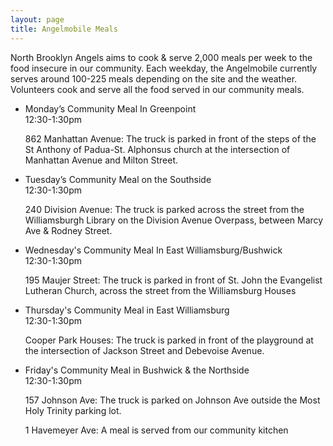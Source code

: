 ```yaml
---
layout: page
title: Angelmobile Meals
---
```


<style>
    /* This is so the map actually shows up */
    #map_canvas {
        height: 475px;
    }
</style>

North Brooklyn Angels aims to cook & serve 2,000 meals per week to the food insecure in our community. Each weekday, the Angelmobile currently serves around 100-225 meals depending on the site and the weather. Volunteers cook and serve all the food served in our community meals.

 
* Monday’s Community Meal In Greenpoint  
  12:30-1:30pm

  862 Manhattan Avenue: The truck is parked in front of the steps of the St Anthony of Padua-St. Alphonsus church at the intersection of Manhattan Avenue and Milton Street.

* Tuesday’s Community Meal on the Southside  
  12:30-1:30pm

  240 Division Avenue: The truck is parked across the street from the Williamsburgh Library on the Division Avenue Overpass, between Marcy Ave & Rodney Street.

* Wednesday's Community Meal In East Williamsburg/Bushwick  
  12:30-1:30pm

  195 Maujer Street: The truck is parked in front of St. John the Evangelist Lutheran Church, across the street from the Williamsburg Houses

* Thursday's Community Meal in East Williamsburg  
  12:30-1:30pm

  Cooper Park Houses: The truck is parked in front of the playground at the intersection of Jackson Street and Debevoise Avenue.

* Friday's Community Meal in Bushwick & the Northside  
  12:30-1:30pm

  157 Johnson Ave: The truck is parked on Johnson Ave outside the Most Holy Trinity parking lot.

  1 Havemeyer Ave: A meal is served from our community kitchen

<div id="map_canvas"></div>

<script>
function initialize() {
    var map;
    var bounds = new google.maps.LatLngBounds();
    var mapOptions = {
        mapTypeId: 'roadmap'
    };
                    
    // Display a map on the page
    map = new google.maps.Map(document.getElementById("map_canvas"), mapOptions);
    map.setTilt(45);
        
    // Multiple Markers
    var markers = [
        ['St. Anthony St. Alphonsus Church, Brooklyn', 40.7293837,-73.95362060000002],
        ['Division Ave Overpass, Brooklyn', 40.707215, -73.957599],
        ['St. John Lutheran Church, Brooklyn', 40.7111068,-73.94272330000001],
        ['Cooper Houses/Divine Mercy, Brooklyn', 40.717401, -73.939328],
        ['Our Lady of Mt Carmel, Brooklyn', 40.716055, -73.952640],
    ];
                        
    // Info Window Content
    var infoWindowContent = [
        ['<div class="info_content">' +
        '<h4>Monday Lunch Service</h4>' +
        '<p>St. Anthony St. Alphonsus Church<br />862 Manhattan Ave, Brooklyn NY 11222<br /><br />12:30pm - 1:30pm<br /><br />The truck will be parked in front of the steps of the church, at the intersection of Manhattan Ave & Milton Street.<br /><br />Neighborhood Sponsor: St Anthony of Padua-St Alphonsus & 94th Precinct Community Council</p>' +
        '</div>'],
        ['<div class="info_content">' +
        '<h4>Tuesday Lunch Service</h4>' +
        '<p>Division Ave Overpass<br />240 Division Ave Brooklyn NY 11211<br /><br />12:30pm - 1:30pm<br /><br />The truck will be parked across the street from the Williamsburgh Library, located on Division Ave near intersection of Marcy Ave in South Williamsburg<br /><br />Neighborhood Sponsor: Transfiguration Church and Southside CSA</p>' +
        '</div>'],
        ['<div class="info_content">' +
        '<h4>Wednesday Lunch Service</h4>' +
         '<p>St. John Lutheran Church<br />195 Maujer St. Brooklyn NY 11206<br /><br />12:30pm - 1:30pm<br /><br />The truck will be parked in front of the church, located across the street from the Williamsburg Houses, on Maujer Street, between Graham & Humboldt Ave.<br /><br />Neighborhood Sponsor: St John Lutheran Church</p>' +
        '</div>'],
        ['<div class="info_content">' +
        '<h4>Thursday Lunch Service</h4>' +
        '<p>Jackson St between Kingsland Ave & Debevoise Ave Brooklyn NY 11211<br /><br />12:30pm - 1:30pm<br /><br />The truck is parked by the sidewalk just outside the playground at Cooper Park Houses on Jackson Ave<br /><br />Neighborhood Sponsor: Cooper Park Residents Council</p>' +
        '</div>'],
        ['<div class="info_content">' +
        '<h4>Friday Lunch Service</h4>' +
        '<p>Our Lady of Mt Carmel<br />275 N8th St Brooklyn NY 11211<br /><br />12:30pm - 1:30pm<br /><br />The truck is parked outside OLMC (and our community kitchen!) on Havemeyer St.<br /><br />Neighborhood Sponsor: OLMC/Church of the Annunciation</p>' +
        '</div>'],
    ];
        
    // Display multiple markers on a map
    var infoWindow = new google.maps.InfoWindow(), marker, i;
    
    // Loop through our array of markers & place each one on the map  
    for( i = 0; i < markers.length; i++ ) {
        var position = new google.maps.LatLng(markers[i][1], markers[i][2]);
        bounds.extend(position);
        marker = new google.maps.Marker({
            position: position,
            map: map,
            title: markers[i][0]
        });
        
        // Allow each marker to have an info window    
        google.maps.event.addListener(marker, 'click', (function(marker, i) {
            return function() {
                infoWindow.setContent(infoWindowContent[i][0]);
                infoWindow.open(map, marker);
            }
        })(marker, i));

        // Automatically center the map fitting all markers on the screen
        map.fitBounds(bounds);
    }

    // Override our map zoom level once our fitBounds function runs (Make sure it only runs once)
    var boundsListener = google.maps.event.addListener((map), 'bounds_changed', function(event) {
        this.setZoom(14);
        google.maps.event.removeListener(boundsListener);
    });   
}
</script>

<script defer src="//maps.googleapis.com/maps/api/js?key=AIzaSyBTtcB9lDbsL3hX27kRs4QhCfN_QufHQck&sensor=false&callback=initialize"></script>